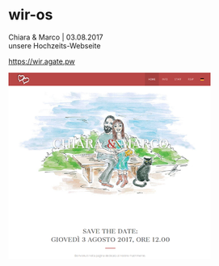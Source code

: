 # wir-os  
Chiara & Marco | 03.08.2017  
unsere Hochzeits-Webseite  

https://wir.agate.pw  
  
![Site Preview](images/preview_homepage.png)
